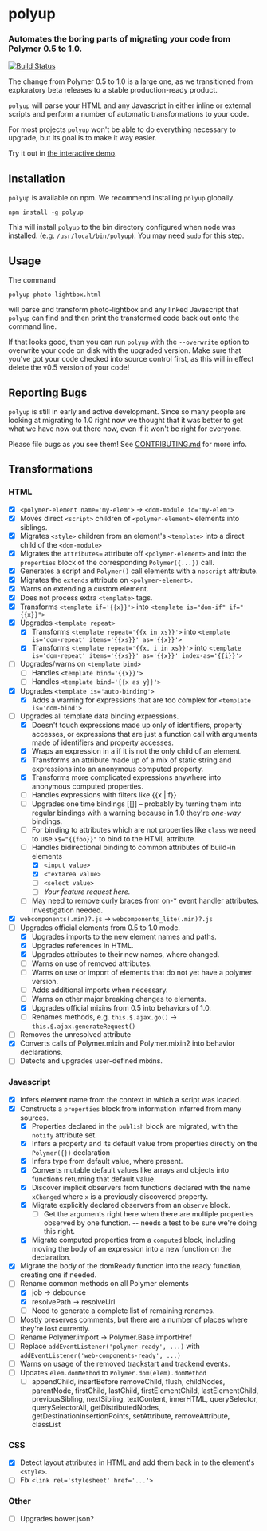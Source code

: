 # polyup

### Automates the boring parts of migrating your code from Polymer 0.5 to 1.0.

[![Build Status](https://travis-ci.org/PolymerLabs/polyup.svg?branch=master)](https://travis-ci.org/PolymerLabs/polyup)

The change from Polymer 0.5 to 1.0 is a large one, as we
transitioned from exploratory beta releases to a stable production-ready
product.

`polyup` will parse your HTML and any Javascript in either inline or external scripts and perform a number of automatic transformations to your code.

For most projects `polyup` won't be able to do everything necessary to upgrade,
but its goal is to make it way easier.

Try it out in [the interactive demo](http://polymerlabs.github.io/polyup/).

## Installation

`polyup` is available on npm. We recommend installing `polyup` globally.

    npm install -g polyup

This will install `polyup` to the bin directory configured when node was
installed. (e.g. `/usr/local/bin/polyup`).  You may need `sudo`
for this step.

## Usage

The command

    polyup photo-lightbox.html

will parse and transform photo-lightbox and any linked Javascript that `polyup`
can find and then print the transformed code back out onto the command line.

If that looks good, then you can run `polyup` with the `--overwrite` option to
overwrite your code on disk with the upgraded version. Make sure that you've
got your code checked into source control first, as this will in effect delete
the v0.5 version of your code!

## Reporting Bugs

`polyup` is still in early and active development. Since so many people are looking at migrating to 1.0 right now we thought that it was better to get what
we have now out there now, even if it won't be right for everyone.

Please file bugs as you see them! See [CONTRIBUTING.md](CONTRIBUTING.md) for more info.

## Transformations

### HTML
- [x] `<polymer-element name='my-elem'>` -> `<dom-module id='my-elem'>`
- [x] Moves direct `<script>` children of `<polymer-element>` elements into
      siblings.
- [x] Migrates `<style>` children from an element's `<template>` into a direct
      child of the `<dom-module>`
- [x] Migrates the `attributes=` attribute off `<polymer-element>` and into
      the `properties` block of the corresponding `Polymer({...})` call.
- [x] Generates a script and `Polymer()` call elements with a `noscript`
      attribute.
- [x] Migrates the `extends` attribute on `<polymer-element>`.
- [x] Warns on extending a custom element.
- [x] Does not process extra `<template>` tags.
- [x] Transforms `<template if='{{x}}'>` into
      `<template is="dom-if" if="{{x}}">`
- [x] Upgrades `<template repeat>`
  - [x] Transforms `<template repeat='{{x in xs}}'>` into
        `<template is='dom-repeat' items='{{xs}}' as='{{x}}'>`
  - [x] Transforms `<template repeat='{{x, i in xs}}'>` into
        `<template is='dom-repeat' items='{{xs}}' as='{{x}}' index-as='{{i}}'>`
- [ ] Upgrades/warns on `<template bind>`
  - [ ] Handles `<template bind='{{x}}'>`
  - [ ] Handles `<template bind='{{x as y}}'>`
- [x] Upgrades `<template is='auto-binding'>`
  - [x] Adds a warning for expressions that are too complex for
        `<template is='dom-bind'>`
- [ ] Upgrades all template data binding expressions.
  - [x] Doesn't touch expressions made up only of identifiers, property
        accesses, or expressions that are just a function call with arguments
        made of identifiers and property accesses.
  - [x] Wraps an expression in a <span> if it is not the only child of an
        element.
  - [x] Transforms an attribute made up of a mix of static string and
        expressions into an anonymous computed property.
  - [x] Transforms more complicated expressions anywhere into anonymous
        computed properties.
  - [ ] Handles expressions with filters like {{x | f}}
  - [ ] Upgrades one time bindings [[]] – probably by turning them into
        regular bindings with a warning because in 1.0 they're *one-way*
        bindings.
  - [ ] For binding to attributes which are not properties like `class` we need
        to use `x$="{{foo}}"` to bind to the HTML attribute.
  - [ ] Handles bidirectional binding to common attributes of build-in elements
    - [x] `<input value>`
    - [x] `<textarea value>`
    - [ ] `<select value>`
    - [ ] *Your feature request here.*
  - [ ] May need to remove curly braces from on-* event handler attributes.
        Investigation needed.
- [x] `webcomponents(.min)?.js` -> `webcomponents_lite(.min)?.js`
- [ ] Upgrades official elements from 0.5 to 1.0 mode.
  - [x] Upgrades imports to the new element names and paths.
  - [x] Upgrades references in HTML.
  - [x] Upgrades attributes to their new names, where changed.
  - [ ] Warns on use of removed attributes.
  - [ ] Warns on use or import of elements that do not yet have a polymer
        version.
  - [ ] Adds additional imports when necessary.
  - [ ] Warns on other major breaking changes to elements.
  - [x] Upgrades official mixins from 0.5 into behaviors of 1.0.
  - [ ] Renames methods, e.g.
        `this.$.ajax.go()` -> `this.$.ajax.generateRequest()`
- [ ] Removes the unresolved attribute
- [x] Converts calls of Polymer.mixin and Polymer.mixin2 into behavior
      declarations.
- [ ] Detects and upgrades user-defined mixins.

### Javascript
- [x] Infers element name from the context in which a script was loaded.
- [x] Constructs a `properties` block from information inferred from many
      sources.
  - [x] Properties declared in the `publish` block are migrated, with the
        `notify` attribute set.
  - [x] Infers a property and its default value from properties directly
        on the `Polymer({})` declaration
  - [x] Infers type from default value, where present.
  - [x] Converts mutable default values like arrays and objects into
        functions returning that default value.
  - [x] Discover implicit observers from functions declared with the name
        `xChanged` where `x` is a previously discovered property.
  - [x] Migrate explicitly declared observers from an `observe` block.
    - [ ] Get the arguments right here when there are multiple properties
          observed by one function. -- needs a test to be sure we're doing this
          right.
  - [x] Migrate computed properties from a `computed` block, including
        moving the body of an expression into a new function on the
        declaration.
- [x] Migrate the body of the domReady function into the ready function,
      creating one if needed.
- [ ] Rename common methods on all Polymer elements
  - [x] job -> debounce
  - [x] resolvePath -> resolveUrl
  - [ ] Need to generate a complete list of remaining renames.
- [ ] Mostly preserves comments, but there are a number of places where
      they're lost currently.
- [ ] Rename Polymer.import -> Polymer.Base.importHref
- [ ] Replace `addEventListener('polymer-ready', ...)` with
      `addEventListener('web-components-ready', ...)`
- [ ] Warns on usage of the removed trackstart and trackend events.
- [ ] Updates `elem.domMethod` to `Polymer.dom(elem).domMethod`
  - [ ] appendChild, insertBefore removeChild, flush, childNodes, parentNode,
        firstChild, lastChild, firstElementChild, lastElementChild,
        previousSibling, nextSibling, textContent, innerHTML, querySelector,
        querySelectorAll, getDistributedNodes, getDestinationInsertionPoints,
        setAttribute, removeAttribute, classList

### CSS
- [x] Detect layout attributes in HTML and add them back in to the element's
      `<style>`.
- [ ] Fix `<link rel='stylesheet' href='...'>`

### Other
- [ ] Upgrades bower.json?

